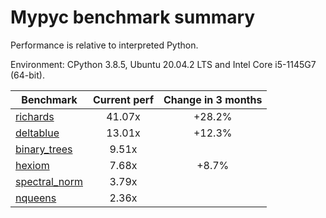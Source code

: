 # Mypyc benchmark summary

Performance is relative to interpreted Python.

Environment: CPython 3.8.5, Ubuntu 20.04.2 LTS and Intel Core i5-1145G7 (64-bit).

| Benchmark | Current perf | Change in 3 months |
| --- | :---: | :---: |
| [richards](benchmarks/richards.md) | 41.07x | +28.2% |
| [deltablue](benchmarks/deltablue.md) | 13.01x | +12.3% |
| [binary_trees](benchmarks/binary_trees.md) | 9.51x |  |
| [hexiom](benchmarks/hexiom.md) | 7.68x | +8.7% |
| [spectral_norm](benchmarks/spectral_norm.md) | 3.79x |  |
| [nqueens](benchmarks/nqueens.md) | 2.36x |  |
